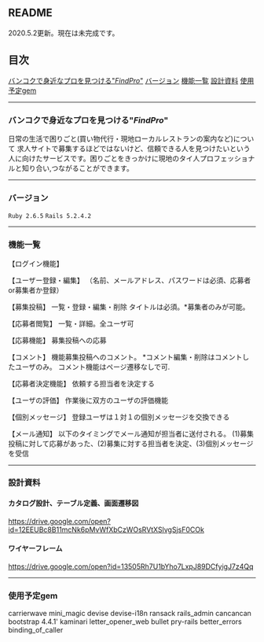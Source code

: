 ## README

2020.5.2更新。現在は未完成です。

## 目次
[バンコクで身近なプロを見つける"_FindPro_"](#バンコクで身近なプロを見つける掲示板"_FindPro_")
[バージョン](#バージョン)
[機能一覧](#機能一覧)
[設計資料](#設計資料)
[使用予定gem](#使用予定gem)

---------------------------------------

### バンコクで身近なプロを見つける"_FindPro_"

日常の生活で困りごと(買い物代行・現地ローカルレストランの案内など)について
求人サイトで募集するほどではないけど、信頼できる人を見つけたいという人に向けたサービスです。困りごとをきっかけに現地のタイ人プロフェッショナルと知り合い,つながることができます。

---------------------------------------
### バージョン
`Ruby 2.6.5`
`Rails 5.2.4.2`

---------------------------------------
### 機能一覧
【ログイン機能】


【ユーザー登録・編集】
（名前、メールアドレス、パスワードは必須、応募者or募集者か登録）


【募集投稿】
一覧・登録・編集・削除 タイトルは必須。*募集者のみが可能。

【応募者閲覧】
一覧・詳細。全ユーザ可

【応募機能】
募集投稿への応募

【コメント】
機能募集投稿へのコメント。
*コメント編集・削除はコメントしたユーザのみ。
コメント機能はページ遷移なしで可.

【応募者決定機能】
依頼する担当者を決定する

【ユーザの評価】
作業後に双方のユーザの評価機能

【個別メッセージ】
登録ユーザは１対１の個別メッセージを交換できる

【メール通知】
以下のタイミングでメール通知が担当者に送付される。
(1)募集投稿に対して応募があった、(2)募集に対する担当者を決定、(3)個別メッセージを受信

---------------------------------------

### 設計資料

#### カタログ設計、テーブル定義、画面遷移図
https://drive.google.com/open?id=12EEUBc8B11mcNk6pMvWfXbCzWOsRVtXSlvgSjsF0COk

#### ワイヤーフレーム
https://drive.google.com/open?id=13505Rh7U1bYho7LxpJ89DCfyigJ7z4Qq

---------------------------------------

### 使用予定gem
carrierwave
mini_magic
devise
devise-i18n
ransack
rails_admin
cancancan
bootstrap 4.4.1'
kaminari
letter_opener_web
bullet
pry-rails
better_errors
binding_of_caller
